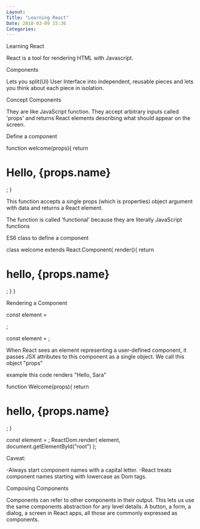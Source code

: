 ```yaml
---
Layout: 
Title: "Learning React"
Date: 2018-03-09 15:36
Categories:
---
```


Learning React

React is a tool for rendering HTML with Javascript. 

Components 

Lets you split(UI) User Interface into independent, reusable pieces and lets you think about each piece in isolation.

Concept Components 

They are like JavaScript function. They accept arbitrary inputs called 'props' and returns React elements describing what should appear on the screen.

Define a component

function welcome(props){
    return <h1>Hello, {props.name}</h1>;
}

This function accepts a single props (which is properties) object argument with data and returns a React element.

The function is called 'functional' because they are literally JavaScript functions

ES6 class to define a component

class welcome extends React.Component{
    render(){
        return <h1> hello, {props.name}</h1>;
    }
} 

Rendering a Component

const element = <div />;

const element = <Welcome name = "Sara" />;

When React sees an element representing a user-defined component, it passes JSX attributes to this component as a single object. We call this object "props"

example this code renders "Hello, Sara"

function Welcome(props){
        return <h1> hello, {props.name}</h1>;
}

const element = <Welcome name = "Sara" />;
ReactDom.render(
    element,
    document.getElementById("root")
);


Caveat:

-Always start component names with a capital letter.
-React treats component names starting with lowercase as Dom tags.


Composing Components

Components can refer to other components in their output. This lets us use the same components abstraction for any level details. A button, a form, a dialog, a screen in React apps, all those are commonly expressed as components.